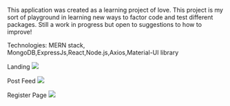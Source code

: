 This application was created as a learning project of love. This project is my sort of playground in learning new ways to factor code and test different packages. Still a work in progress but open to suggestions to how to improve!

Technologies: MERN stack, MongoDB,ExpressJs,React,Node.js,Axios,Material-UI library

Landing
<img src="frontend/public/images/signon.png">

Post Feed
<img src="frontend/public/images/postfeed.png">

Register Page
<img src="frontend/public/images/register.png">